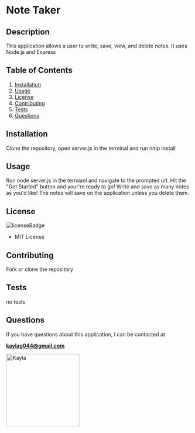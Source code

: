 
# Note Taker

## Description
This application allows a user to write, save, view, and delete notes. It uses Node.js and Express

## Table of Contents
1. [Installation](#installation)
2. [Usage](#usage)
3. [License](#license)
4. [Contributing](#contributing)
5. [Tests](#tests)
6. [Questions](#questions)

## Installation
<p id='installation'></p>

  Clone the repository, open server.js in the terminal and run nmp install

## Usage
<p id='usage'></p>

  Run node server.js in the termianl and navigate to the prompted url. Hit the "Get Started" button and your're ready to go! Write and save as many notes as you'd like! The notes will save on the application unless you delete them.

## License
<p id='license'></p>

<img alt='licenseBadge' src='https://img.shields.io/badge/License-MIT License-BLUE'>
  
- MIT License

## Contributing
<p id='contributing'></p>

  Fork or clone the repository

## Tests
<p id='tests'></p>

  no tests

## Questions
<p id='questions'></p>

If you have questions about this application, I can be contacted at 
  
**kaylag044@gmail.com**

<img src="https://avatars3.githubusercontent.com/u/56415756?v=4" alt="Kayla" style='width: 200px; height: 200px;'>

